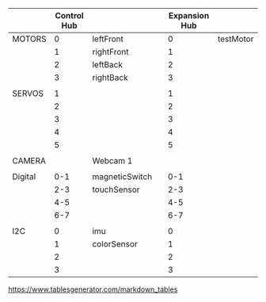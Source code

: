 |         | Control Hub |                |   | Expansion Hub |           |
|---------|-------------|----------------|---|---------------|-----------|
| MOTORS  | 0           | leftFront      |   | 0             | testMotor |
|         | 1           | rightFront     |   | 1             |           |
|         | 2           | leftBack       |   | 2             |           |
|         | 3           | rightBack      |   | 3             |           |
|         |             |                |   |               |           |
| SERVOS  | 1           |                |   | 1             |           |
|         | 2           |                |   | 2             |           |
|         | 3           |                |   | 3             |           |
|         | 4           |                |   | 4             |           |
|         | 5           |                |   | 5             |           |
|         |             |                |   |               |           |
| CAMERA  |             | Webcam 1       |   |               |           |
|         |             |                |   |               |           |
| Digital | 0-1         | magneticSwitch |   | 0-1           |           |
|         | 2-3         | touchSensor    |   | 2-3           |           |
|         | 4-5         |                |   | 4-5           |           |
|         | 6-7         |                |   | 6-7           |           |
|         |             |                |   |               |           |
| I2C     | 0           | imu            |   | 0             |           |
|         | 1           | colorSensor    |   | 1             |           |
|         | 2           |                |   | 2             |           |
|         | 3           |                |   | 3             |           |


https://www.tablesgenerator.com/markdown_tables